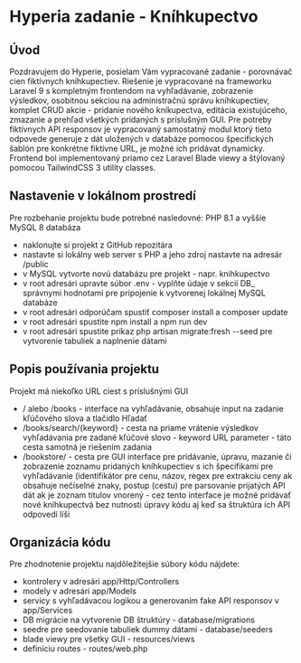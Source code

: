 # Hyperia zadanie - Kníhkupectvo

## Úvod

Pozdravujem do Hyperie, posielam Vám vypracované zadanie - porovnávač cien fiktívnych kníhkupectiev. Riešenie je vypracované na frameworku Laravel 9 s kompletným frontendom na vyhľadávanie, zobrazenie výsledkov, osobitnou sekciou na administračnú správu kníhkupectiev, komplet CRUD akcie - pridanie nového kníkupectva, editácia existujúceho, zmazanie a prehľad všetkých pridaných s príslušným GUI. Pre potreby fiktívnych API responsov je vypracovaný samostatný modul ktorý tieto odpovede generuje z dát uložených v databáze pomocou špecifických šablón pre konkrétne fiktívne URL, je možné ich pridávat dynamicky. Frontend bol implementovaný priamo cez Laravel Blade viewy a štýlovaný pomocou TailwindCSS 3 utility classes.

## Nastavenie v lokálnom prostredí

Pre rozbehanie projektu bude potrebné nasledovné:
PHP 8.1 a vyššie
MySQL 8 databáza

- naklonujte si projekt z GitHub repozitára
- nastavte si lokálny web server s PHP a jeho zdroj nastavte na adresár /public
- v MySQL vytvorte novú databázu pre projekt - napr. knihkupectvo
- v root adresári upravte súbor .env - vyplňte údaje v sekcií DB_ správnymi hodnotami pre pripojenie k vytvorenej lokálnej MySQL databáze 
- v root adresári odporúčam spustiť composer install a composer update
- v root adresári spustite npm install a npm run dev
- v root adresári spustite príkaz php artisan migrate:fresh --seed pre vytvorenie tabuliek a naplnenie dátami

## Popis používania projektu

Projekt má niekoľko URL ciest s príslušnými GUI

- / alebo /books - interface na vyhľadávanie, obsahuje input na zadanie kľúčového slova a tlačidlo Hľadať
- /books/search/{keyword} - cesta na priame vrátenie výsledkov vyhľadávania pre zadané kľúčové slovo - keyword URL parameter - táto cesta samotná je riešením zadania
- /bookstore/ - cesta pre GUI interface pre pridávanie, úpravu, mazanie či zobrazenie zoznamu pridaných kníhkupectiev s ich špecifikami pre vyhľadávanie (identifikátor pre cenu, názov, regex pre extrakciu ceny ak obsahuje nečíselné znaky, postup (cestu) pre parsovanie prijatých API dát ak je zoznam titulov vnorený - cez tento interface je možné pridávať nové kníhkupectvá bez nutnosti úpravy kódu aj keď sa štruktúra ich API odpovedí líši

 ## Organizácia kódu
 
 Pre zhodnotenie projektu najdôležitejšie súbory kódu nájdete:
 
 - kontrolery v adresári app/Http/Controllers
 - modely v adresári app/Models
 - servicy s vyhľadávacou logikou a generovaním fake API responsov v app/Services
 - DB migrácie na vytvorenie DB štruktúry - database/migrations
 - seedre pre seedovanie tabuliek dummy dátami - database/seeders
 - blade viewy pre všetky GUI - resources/views
 - definíciu routes - routes/web.php
 
 

